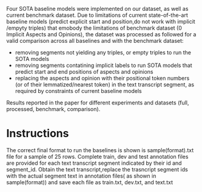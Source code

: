 Four SOTA baseline models were implemented on our dataset, as well as current benchmark dataset.
Due to limitations of current state-of-the-art baseline models (predict explicit start and position,do not work with implicit /empyty triples) that emobody the limitations of benchmark dataset (0 Implicit Aspects and Opinions), the  dataset was processed as followed for a valid comparison across all baselines and with the benchmark dataset:
 - removing segments not yielding any triples, or empty triples to run the SOTA models
 - removing segments contatining implicit labels to run SOTA models that predict start and end positions of aspects and opinions
 - replacing the aspects and opinion with their positional token numbers (or of their lemmatized/nearest token) in the text transcript segment, as required by constraints of current baseline models

Results reported in the paper for different experiments and datasets (full, processed, benchmark, comparison).
# Instructions
The correct final format to run the baselines is shown is sample(format).txt file for a sample of 25 rows. 
Complete train, dev and test annotation files are provided for each text transcript segment indicated by their id and segment_id.
Obtain the text transcript,replace the trasncript segment ids with the actual segment text in annotation files( as shown in sample(format)) and save each file as train.txt, dev.txt, and text.txt
